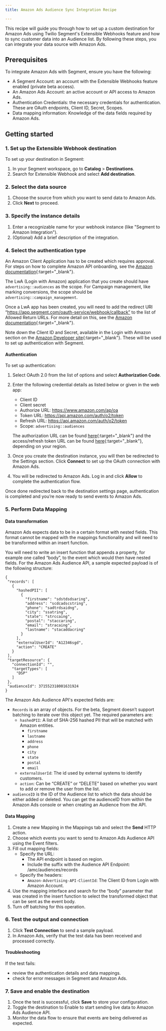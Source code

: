 ```yaml
---
title: Amazon Ads Audience Sync Integration Recipe

---
```


This recipe will guide you through how to set up a custom destination for Amazon Ads using Twilio Segment's Extensible Webhooks feature and how to sync customer data into an Audience list. By following these steps, you can integrate your data source with Amazon Ads.

## Prerequisites

To integrate Amazon Ads with Segment, ensure you have the following:

- A Segment Account: an account with the Extensible Webhooks feature enabled (private beta access).
- An Amazon Ads Account: an active account or API access to Amazon Ads.
- Authentication Credentials: the necessary credentials for authentication. These are OAuth endpoints, Client ID, Secret, Scopes.
- Data mapping information: Knowledge of the data fields required by Amazon Ads.

## Getting started 

### 1. Set up the Extensible Webhook destination 

To set up your destination in Segment: 

1. In your Segment workspace, go to **Catalog** > **Destinations**.
2. Search for Extensible Webhook and select **Add destination**.

### 2. Select the data source

1. Choose the source from which you want to send data to Amazon Ads.
2. Click **Next** to proceed.

### 3. Specify the instance details

1. Enter a recognizable name for your webhook instance (like "Segment to Amazon Integration").
2. (Optional) Add a brief description of the integration.

### 4. Select the authentication type

An Amazon Client Application has to be created which requires approval. For steps on how to complete Amazon API onboarding, see the [Amazon documentation](https://advertising.amazon.com/API/docs/en-us/guides/onboarding/overview){:target="_blank"}.

The LwA (Login with Amazon) application that you create should have `advertising::audiences` as the scope. For Campaign management, like marking conversions, the scope should be `advertising::campaign_management`. 

Once a LwA app has been created, you will need to add the redirect URI “https://app.segment.com/oauth-service/webhook/callback” to the list of Allowed Return URLs. For more detail on this, see the [Amazon documentation](https://advertising.amazon.com/API/docs/en-us/guides/get-started/create-authorization-grant#allow-a-return-url){:target="_blank"}.

Note down the Client ID and Secret, available in the Login with Amazon section on the [Amazon Developer site](https://developer.amazon.com/){:target="_blank"}. These will be used to set up authentication with Segment.

#### Authentication

To set up authentication:
1. Select OAuth 2.0 from the list of options and select **Authorization Code**.
2. Enter the following credential details as listed below or given in the web app:
    - Client ID
    - Client secret
    - Authorize URL: https://www.amazon.com/ap/oa
    - Token URL: https://api.amazon.com/auth/o2/token
    - Refresh URL: https://api.amazon.com/auth/o2/token
    - Scope: `advertising::audiences`

    The authorization URL can be found [here](https://advertising.amazon.com/API/docs/en-us/guides/get-started/create-authorization-grant#determine-the-url-prefix-for-your-region){:target="_blank"} and the access/refresh token URL can be found [here](https://advertising.amazon.com/API/docs/en-us/guides/get-started/retrieve-access-token#call-the-authorization-url-to-request-access-and-refresh-tokens){:target="_blank"}, depending on your region.

3. Once you create the destination instance, you will then be redirected to the Settings section. Click **Connect** to set up the OAuth connection with Amazon Ads. 
4. You will be redirected to Amazon Ads. Log in and click **Allow** to complete the authentication flow.

Once done redirected back to the destination settings page, authentication is completed and you’re now ready to send events to Amazon Ads.

### 5. Perform Data Mapping

#### Data transformation

Amazon Ads expects data to be in a certain format with nested fields. This format cannot be mapped with the mappings functionality and will need to be transformed within an insert function.

You will need to write an insert function that appends a property, for example one called “body”, to the event which would then have nested fields. For the Amazon Ads Audience API, a sample expected payload is of the following structure:

```
{
 "records": [
   {
     "hashedPII": [
       {
         "firstname": "sdstdsdsaring",
         "address": "scdcadscstring",
         "phone": "sadtrdsaidng",
         "city": "ssatring",
         "state": "strccaing",
         "postal": "staccaring",
         "email": "stracaing",
         "lastname": "stacaddacring"
       }
     ],
     "externalUserId": "A12346sgd",
     "action": "CREATE"
   }
 ],
 "targetResource": {
   "connectionId": "",
   "targetTypes": [
     "DSP"
   ]
 },
 "audienceId": 371552318001631924
}
```

The Amazon Ads Audience API's expected fields are:
- `Records` is an array of objects. For the beta, Segment doesn’t support batching to iterate over this object yet. The required parameters are:
    - `hashedPII`: A list of SHA-256 hashed PII that will be matched with Amazon entities.
      - `firstname`
      - `lastname`
      - `address`
      - `phone`
      - `city`
      - `state`
      - `postal`
      - `email`
    - `externalUserId`: The id used by external systems to identify customers.
    - `action`: Can be “CREATE” or “DELETE” based on whether you want to add or remove the user from the list.
- `audienceID` is the ID of the Audience list to which the data should be either added or deleted. You can get the audienceID from within the Amazon Ads console or when creating an Audience from the API.

#### Data Mapping

1. Create a new Mapping in the Mappings tab and select the **Send** HTTP action.
2. Choose which events you want to send to Amazon Ads Audience API using the Event filters.
3. Fill out mapping fields:
    - Specify the URL:
      - The API endpoint is based on region.
      - Include the suffix with the Audience API Endpoint: /amc/audiences/records
    - Specify the headers:
      - `Amazon-Advertising-API-ClientId`: The Client ID from Login with Amazon Account. 
4. Use the mapping interface and search for the “body” parameter that was created in the insert function to select the transformed object that can be sent as the event body.
5. Turn off batching for this operation.

### 6. Test the output and connection

1. Click **Test Connection** to send a sample payload.
2. In Amazon Ads, verify that the test data has been received and processed correctly.

#### Troubleshooting

If the test fails:
- review the authentication details and data mappings.
- check for error messages in Segment and Amazon Ads.

### 7. Save and enable the destination

1. Once the test is successful, click **Save** to store your configuration.
2. Toggle the destination to Enable to start sending live data to Amazon Ads Audience API.
3. Monitor the data flow to ensure that events are being delivered as expected.
